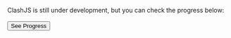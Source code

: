 ClashJS is still under development, but you can check the progress below:<br><br>
<button onclick="location.href = 'progress';">See Progress</button>
